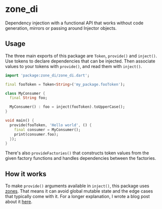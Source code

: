 # zone_di

Dependency injection with a functional API that works without code generation, mirrors or passing around Injector objects.

## Usage

The three main exports of this package are `Token`, `provide()` and `inject()`.
Use tokens to declare dependencies that can be injected.
Then associate values to your tokens with `provide()`, and read them with `inject()`.

```dart
import 'package:zone_di/zone_di.dart';

final fooToken = Token<String>('my_package.fooToken');

class MyConsumer {
  final String foo;

  MyConsumer() : foo = inject(fooToken).toUpperCase();
}

void main() {
  provide(fooToken, 'Hello world', () {
    final consumer = MyConsumer();
    print(consumer.foo);
  });
}
```

There's also `provideFactories()` that constructs token values from the given factory functions and handles dependencies between the factories.

## How it works

To make `provide()` arguments available in `inject()`, this package uses [zones](https://api.dartlang.org/stable/dart-async/Zone-class.html).
That means it can avoid global mutable state and the edge cases that typically come with it.
For a longer explanation, I wrote a blog post about it [here]().
